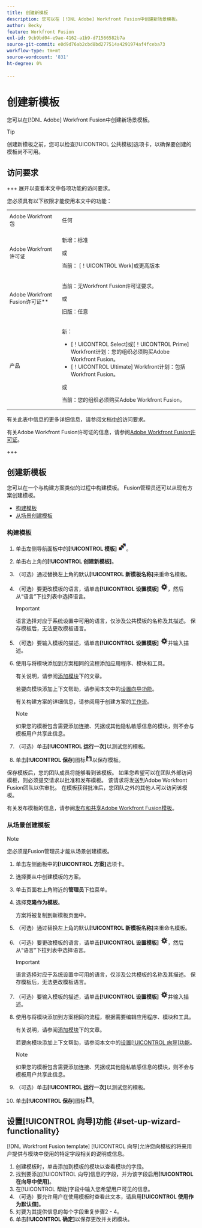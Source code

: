 ```yaml
---
title: 创建新模板
description: 您可以在 [!DNL Adobe] Workfront Fusion中创建新场景模板。
author: Becky
feature: Workfront Fusion
exl-id: 9cb9bd04-e9ae-4162-a1b9-d71566582b7a
source-git-commit: e0d9d76ab2cbd8bd277514a4291974af4fceba73
workflow-type: tm+mt
source-wordcount: '831'
ht-degree: 0%

---
```


# 创建新模板

您可以在[!DNL Adobe] Workfront Fusion中创建新场景模板。

>[!TIP]
>
>创建新模板之前，您可以检查[!UICONTROL 公共模板]选项卡，以确保要创建的模板尚不可用。

## 访问要求

+++ 展开以查看本文中各项功能的访问要求。

您必须具有以下权限才能使用本文中的功能：

<table style="table-layout:auto">
 <col> 
 <col> 
 <tbody> 
  <tr> 
   <td role="rowheader">Adobe Workfront包</td> 
   <td> <p>任何</p> </td> 
  </tr> 
  <tr data-mc-conditions=""> 
   <td role="rowheader">Adobe Workfront许可证</td> 
   <td> <p>新增：标准</p><p>或</p><p>当前： [！UICONTROL Work]或更高版本</p> </td> 
  </tr> 
  <tr> 
   <td role="rowheader">Adobe Workfront Fusion许可证**</td> 
   <td>
   <p>当前：无Workfront Fusion许可证要求。</p>
   <p>或</p>
   <p>旧版：任意 </p>
   </td> 
  </tr> 
  <tr> 
   <td role="rowheader">产品</td> 
   <td>
   <p>新：</p> <ul><li>[！UICONTROL Select]或[！UICONTROL Prime] Workfront计划：您的组织必须购买Adobe Workfront Fusion。</li><li>[！UICONTROL Ultimate] Workfront计划：包括Workfront Fusion。</li></ul>
   <p>或</p>
   <p>当前：您的组织必须购买Adobe Workfront Fusion。</p>
   </td> 
  </tr>
 </tbody> 
</table>

有关此表中信息的更多详细信息，请参阅文档[中的](/help/workfront-fusion/references/licenses-and-roles/access-level-requirements-in-documentation.md)访问要求。

有关Adobe Workfront Fusion许可证的信息，请参阅[Adobe Workfront Fusion许可证](/help/workfront-fusion/set-up-and-manage-workfront-fusion/licensing-operations-overview/license-automation-vs-integration.md)。

+++

## 创建新模板

您可以在一个与构建方案类似的过程中构建模板。 Fusion管理员还可以从现有方案创建模板。

* [构建模板](#build-a-template)
* [从场景创建模板](#create-a-template-from-a-scenario)

### 构建模板

1. 单击左侧导航面板中的&#x200B;**[!UICONTROL 模板]** ![模板图标](assets/templates-icon.png)。
1. 单击右上角的&#x200B;**[!UICONTROL 创建新模板]**。
1. （可选）通过替换左上角的默认&#x200B;**[!UICONTROL 新模板名称]**&#x200B;来重命名模板。
1. （可选）要更改模板的语言，请单击&#x200B;**[!UICONTROL 设置模板]** ![方案设置图标](assets/scenario-settings-icon.png)，然后从“语言”下拉列表中选择语言。

   >[!IMPORTANT]
   >
   >语言选择对应于系统设置中可用的语言，仅涉及公共模板的名称及其描述。 保存模板后，无法更改模板语言。

1. （可选）要输入模板的描述，请单击&#x200B;**[!UICONTROL 设置模板]** ![方案设置图标](assets/scenario-settings-icon.png)并输入描述。
1. 使用与将模块添加到方案相同的流程添加应用程序、模块和工具。

   有关说明，请参阅[添加模块](/help/workfront-fusion/create-scenarios/add-modules/add-modules-toc.md)下的文章。

   若要向模块添加上下文帮助，请参阅本文中的[设置向导功能](#set-up-wizard-functionality)。

   有关构建方案的详细信息，请参阅用于创建方案的[工作流](/help/workfront-fusion/create-scenarios/plan-a-scenario/create-a-scenario-workflow.md)。

   >[!NOTE]
   >
   >如果您的模板包含需要添加连接、凭据或其他隐私敏感信息的模块，则不会与模板用户共享此信息。

1. （可选）单击&#x200B;**[!UICONTROL 运行一次]**&#x200B;以测试您的模板。
1. 单击&#x200B;**[!UICONTROL 保存]**&#x200B;图标![保存图标](assets/save-icon.png)以保存模板。

保存模板后，您的团队成员将能够看到该模板。 如果您希望可以在团队外部访问模板，则必须提交请求以批准和发布模板。 该请求将发送到Adobe Workfront Fusion团队以供审批。 在模板获得批准后，您团队之外的其他人可以访问该模板。

有关发布模板的信息，请参阅[发布和共享Adobe Workfront Fusion模板](/help/workfront-fusion/create-and-manage-templates/publish-and-share-fusion-templates.md)。

### 从场景创建模板

>[!NOTE]
>
>您必须是Fusion管理员才能从场景创建模板。

1. 单击左侧面板中的&#x200B;**[!UICONTROL 方案]**&#x200B;选项卡。
1. 选择要从中创建模板的方案。
1. 单击页面右上角附近的&#x200B;**管理员**&#x200B;下拉菜单。
1. 选择&#x200B;**克隆作为模板**。

   方案将被复制到新模板页面中。
1. （可选）通过替换左上角的默认&#x200B;**[!UICONTROL 新模板名称]**&#x200B;来重命名模板。
1. （可选）要更改模板的语言，请单击&#x200B;**[!UICONTROL 设置模板]** ![方案设置图标](assets/scenario-settings-icon.png)，然后从“语言”下拉列表中选择语言。

   >[!IMPORTANT]
   >
   >语言选择对应于系统设置中可用的语言，仅涉及公共模板的名称及其描述。 保存模板后，无法更改模板语言。

1. （可选）要输入模板的描述，请单击&#x200B;**[!UICONTROL 设置模板]** ![方案设置图标](assets/scenario-settings-icon.png)并输入描述。
1. 使用与将模块添加到方案相同的流程，根据需要编辑应用程序、模块和工具。

   有关说明，请参阅[添加模块](/help/workfront-fusion/create-scenarios/add-modules/add-modules-toc.md)下的文章。

   若要向模块添加上下文帮助，请参阅本文中的[设置[!UICONTROL 向导]功能](#set-up-wizard-functionality)。

   >[!NOTE]
   >
   >如果您的模板包含需要添加连接、凭据或其他隐私敏感信息的模块，则不会与模板用户共享此信息。

1. （可选）单击&#x200B;**[!UICONTROL 运行一次]**&#x200B;以测试您的模板。
1. 单击&#x200B;**[!UICONTROL 保存]**&#x200B;图标![保存图标](assets/save-icon.png)。

## 设置[!UICONTROL 向导]功能 {#set-up-wizard-functionality}

[!DNL Workfront Fusion template] [!UICONTROL 向导]允许您向模板的将来用户提供与模块中使用的特定字段相关的说明或信息。

1. 创建模板时，单击添加到模板的模块以查看模块的字段。
1. 找到要添加[!UICONTROL 向导]信息的字段，并为该字段启用&#x200B;**[!UICONTROL 在向导中使用]**。
1. 在[!UICONTROL 帮助]字段中输入您希望用户可见的信息。
1. （可选）要允许用户在使用模板时查看此文本，请启用&#x200B;**[!UICONTROL 使用作为默认值]**。
1. 对要为其提供信息的每个字段重复步骤2 - 4。
1. 单击&#x200B;**[!UICONTROL 确定]**&#x200B;以保存更改并关闭模块。

